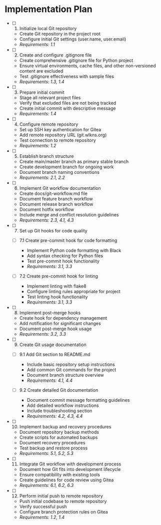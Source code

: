 # Implementation Plan

- [ ] 1. Initialize local Git repository
  - Create Git repository in the project root
  - Configure initial Git settings (user.name, user.email)
  - _Requirements: 1.1_

- [ ] 2. Create and configure .gitignore file
  - Create comprehensive .gitignore file for Python project
  - Ensure virtual environments, cache files, and other non-versioned content are excluded
  - Test .gitignore effectiveness with sample files
  - _Requirements: 1.3, 1.4_

- [ ] 3. Prepare initial commit
  - Stage all relevant project files
  - Verify that excluded files are not being tracked
  - Create initial commit with descriptive message
  - _Requirements: 1.4_

- [ ] 4. Configure remote repository
  - Set up SSH key authentication for Gitea
  - Add remote repository URL (git.wlkns.org)
  - Test connection to remote repository
  - _Requirements: 1.2_

- [ ] 5. Establish branch structure
  - Create main/master branch as primary stable branch
  - Create development branch for ongoing work
  - Document branch naming conventions
  - _Requirements: 2.1, 2.2_

- [ ] 6. Implement Git workflow documentation
  - Create docs/git-workflow.md file
  - Document feature branch workflow
  - Document release branch workflow
  - Document hotfix workflow
  - Include merge and conflict resolution guidelines
  - _Requirements: 2.3, 4.1, 4.3_

- [ ] 7. Set up Git hooks for code quality
  - [ ] 7.1 Create pre-commit hook for code formatting
    - Implement Python code formatting with Black
    - Add syntax checking for Python files
    - Test pre-commit hook functionality
    - _Requirements: 3.1, 3.3_
  
  - [ ] 7.2 Create pre-commit hook for linting
    - Implement linting with flake8
    - Configure linting rules appropriate for project
    - Test linting hook functionality
    - _Requirements: 3.1, 3.3_

- [ ] 8. Implement post-merge hooks
  - Create hook for dependency management
  - Add notification for significant changes
  - Document post-merge hook usage
  - _Requirements: 3.2, 3.3_

- [ ] 9. Create Git usage documentation
  - [ ] 9.1 Add Git section to README.md
    - Include basic repository setup instructions
    - Add common Git commands for the project
    - Document branch structure overview
    - _Requirements: 4.1, 4.4_
  
  - [ ] 9.2 Create detailed Git documentation
    - Document commit message formatting guidelines
    - Add detailed workflow instructions
    - Include troubleshooting section
    - _Requirements: 4.2, 4.3, 4.4_

- [ ] 10. Implement backup and recovery procedures
  - Document repository backup methods
  - Create scripts for automated backups
  - Document recovery procedures
  - Test backup and restore process
  - _Requirements: 5.1, 5.2, 5.3_

- [ ] 11. Integrate Git workflow with development process
  - Document how Git fits into development lifecycle
  - Ensure compatibility with existing tools
  - Create guidelines for code review using Gitea
  - _Requirements: 6.1, 6.2, 6.3_

- [ ] 12. Perform initial push to remote repository
  - Push initial codebase to remote repository
  - Verify successful push
  - Configure branch protection rules on Gitea
  - _Requirements: 1.2, 1.4_